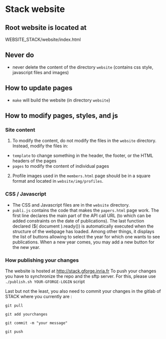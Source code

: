 # Stack website

## Root website is located at

WEBSITE_STACK/website/index.html

## Never do

- never delete the content of the directory `website` (contains css style, javascript files and images)

## How to update pages

- `make` will build the website (in directory `website`)

## How to modify pages, styles, and js

### Site content

1. To modify the content, do not modify the files in the `website` directory. Instead, modify the files in:
  - `template` to change something in the header, the footer, or the HTML headers of the pages
  - `pages` to modify the content of individual pages

2. Profile images used in the `members.html` page should be in a square format and located in `website/img/profiles`.

### CSS / Javascript

- The CSS and Javascript files are in the `website` directory.
- `publi.js` contains the code that makes the `papers.html` page work. The first line declares the main part of the API call URL (to which can be added constraints on the date of publications). The last function declared ($( document ).ready()) is automatically executed when the structure of the webpage has loaded. Among other things, it displays the list of buttons allowing to select the year for which one wants to see publications. When a new year comes, you may add a new button for the new year.

### How publishing your changes
The website is hosted at http://stack.gforge.inria.fr
To push your changes you have to synchronize the repo and the sftp server.
For this, please use `./publish.sh YOUR-GFORGE-LOGIN` script

Last but not the least, you also need to commit your changes in the gitlab of STACK where you currently are :

`git pull`

`git add yourchanges`

`git commit -m "your message"`

`git push`
